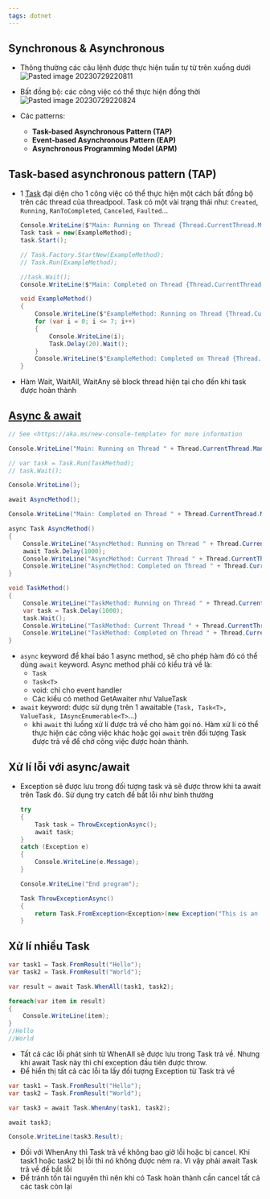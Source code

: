 ```yaml
---
tags: dotnet 
---
```

## Synchronous & Asynchronous

- Thông thường các câu lệnh được thực hiện tuần tự từ trên xuống dưới
    ![Pasted image 20230729220811](Pasted%20image%2020230729220811.png)
    
- Bất đồng bộ: các công việc có thể thực hiện đồng thời
    ![Pasted image 20230729220824](Pasted%20image%2020230729220824.png)

- Các patterns:
    - **Task-based Asynchronous Pattern (TAP)**
    - **Event-based Asynchronous Pattern (EAP)**
    - **Asynchronous Programming Model (APM)**

## Task-based asynchronous pattern (TAP)

- 1 [Task](Task.md) đại diện cho 1 công việc có thể thực hiện một cách bất đồng bộ trên các thread của threadpool. Task có một vài trạng thái như: `Created`, `Running`, `RanToCompleted`, `Canceled`, `Faulted`…
    
    ```csharp
    Console.WriteLine($"Main: Running on Thread {Thread.CurrentThread.ManagedThreadId}");
    Task task = new(ExampleMethod);
    task.Start();
    
    // Task.Factory.StartNew(ExampleMethod);
    // Task.Run(ExampleMethod);
    
    //task.Wait();
    Console.WriteLine($"Main: Completed on Thread {Thread.CurrentThread.ManagedThreadId}");
    
    void ExampleMethod()
    {
        Console.WriteLine($"ExampleMethod: Running on Thread {Thread.CurrentThread.ManagedThreadId}");
        for (var i = 0; i <= 7; i++)
        {
            Console.WriteLine(i);
            Task.Delay(20).Wait();
        }
        Console.WriteLine($"ExampleMethod: Completed on Thread {Thread.CurrentThread.ManagedThreadId}");
    }
    ```
    
- Hàm Wait, WaitAll, WaitAny sẽ block thread hiện tại cho đến khi task được hoàn thành
    
## [Async & await](Async%20&%20await.md)

```csharp
// See <https://aka.ms/new-console-template> for more information

Console.WriteLine("Main: Running on Thread " + Thread.CurrentThread.ManagedThreadId);

// var task = Task.Run(TaskMethod);
// task.Wait();

Console.WriteLine();

await AsyncMethod();

Console.WriteLine("Main: Completed on Thread " + Thread.CurrentThread.ManagedThreadId);

async Task AsyncMethod()
{
    Console.WriteLine("AsyncMethod: Running on Thread " + Thread.CurrentThread.ManagedThreadId);
    await Task.Delay(1000);
    Console.WriteLine("AsyncMethod: Current Thread " + Thread.CurrentThread.ManagedThreadId);
    Console.WriteLine("AsyncMethod: Completed on Thread " + Thread.CurrentThread.ManagedThreadId);
}

void TaskMethod()
{
    Console.WriteLine("TaskMethod: Running on Thread " + Thread.CurrentThread.ManagedThreadId);
    var task = Task.Delay(1000);
    task.Wait();
    Console.WriteLine("TaskMethod: Current Thread " + Thread.CurrentThread.ManagedThreadId);
    Console.WriteLine("TaskMethod: Completed on Thread " + Thread.CurrentThread.ManagedThreadId);
}
```

- `async` keyword để khai báo 1 async method, sẽ cho phép hàm đó có thể dùng `await` keyword. Async method phải có kiểu trả về là:
    - `Task`
    - `Task<T>`
    - void: chỉ cho event handler
    - Các kiểu có method GetAwaiter như ValueTask
- `await` keyword: được sử dụng trên 1 awaitable (`Task, Task<T>, ValueTask, IAsyncEnumerable<T>`…)
    - khi `await` thì luồng xử lí được trả về cho hàm gọi nó. Hàm xử lí có thể thực hiện các công việc khác hoặc gọi `await` trên đối tượng Task được trả về để chờ công việc được hoàn thành.

## Xử lí lỗi với async/await

- Exception sẽ được lưu trong đối tượng task và sẽ được throw khi ta await trên Task đó. Sử dụng try catch để bắt lỗi như bình thường
    
    ```csharp
    try
    {
        Task task = ThrowExceptionAsync();
        await task;
    }
    catch (Exception e)
    {
        Console.WriteLine(e.Message);
    }
    
    Console.WriteLine("End program");
    
    Task ThrowExceptionAsync()
    {
        return Task.FromException<Exception>(new Exception("This is an exception!"));
    }
    ```

## Xử lí nhiều Task

```csharp
var task1 = Task.FromResult("Hello");
var task2 = Task.FromResult("World");

var result = await Task.WhenAll(task1, task2);

foreach(var item in result)
{
    Console.WriteLine(item);
}
//Hello
//World
```

- Tất cả các lỗi phát sinh từ WhenAll sẽ được lưu trong Task trả về. Nhưng khi await Task này thì chỉ exception đầu tiên được throw.
- Để hiển thị tất cả các lỗi ta lấy đối tượng Exception từ Task trả về

```csharp
var task1 = Task.FromResult("Hello");
var task2 = Task.FromResult("World");

var task3 = await Task.WhenAny(task1, task2);

await task3;

Console.WriteLine(task3.Result);
```

- Đối với WhenAny thì Task trả về không bao giờ lỗi hoặc bị cancel. Khi task1 hoặc task2 bị lỗi thì nó không được ném ra. Vì vậy phải await Task trả về để bắt lỗi
- Để tránh tốn tài nguyên thì nên khi có Task hoàn thành cần cancel tất cả các task còn lại